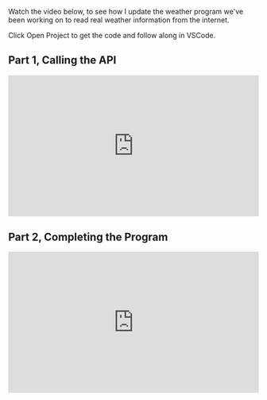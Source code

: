 
Watch the video below, to see how I update the weather program we've been working on to read real weather information from the internet.

Click Open Project to get the code and follow along in VSCode.

<!-- link to https://github.com/kibo-programming-2-jan-23/show-weather-from-api  -->

## Part 1, Calling the API

<div style="position: relative; padding-bottom: 56.25%; height: 0;"><iframe src="https://www.youtube.com/embed/jfa-YLyanFw
?rel=0" title="Weather - Reading from API Part 1" frameborder="0" allow="accelerometer; autoplay; clipboard-write; encrypted-media; gyroscope; picture-in-picture" allowfullscreen style="position: absolute; top: 0; left: 0; width: 100%; height: 100%;"></iframe></div>


## Part 2, Completing the Program

<div style="position: relative; padding-bottom: 56.25%; height: 0;"><iframe src="https://www.youtube.com/embed/aIKG6QOoU-4?rel=0" title="Weather - Reading from API Part 2" frameborder="0" allow="accelerometer; autoplay; clipboard-write; encrypted-media; gyroscope; picture-in-picture" allowfullscreen style="position: absolute; top: 0; left: 0; width: 100%; height: 100%;"></iframe></div>



